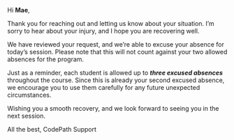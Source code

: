 Hi **Mae**,

Thank you for reaching out and letting us know about your situation. I’m sorry to hear about your injury, and I hope you are recovering well.

We have reviewed your request, and we’re able to excuse your absence for today’s session. Please note that this will not count against your two allowed absences for the program.

Just as a reminder, each student is allowed up to ***three excused absences*** throughout the course. Since this is already your second excused absence, we encourage you to use them carefully for any future unexpected circumstances.

Wishing you a smooth recovery, and we look forward to seeing you in the next session.


All the best,
CodePath Support

